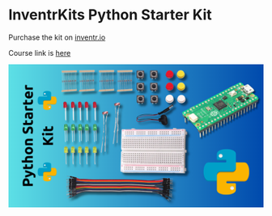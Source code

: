 # InventrKits Python Starter Kit
Purchase the kit on [inventr.io](inventr.io)

Course link is [here](inventr.io/pythonstart)


![Image](kitpromo.png)
